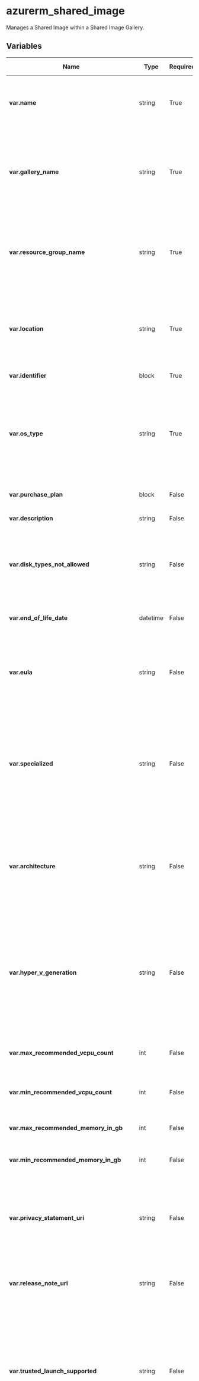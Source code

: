 # azurerm_shared_image

Manages a Shared Image within a Shared Image Gallery.

## Variables

| Name | Type | Required? | Default  | possible values | Description |
| ---- | ---- | --------- | -------- | ----------- | ----------- |
| **var.name** | string | True | -  |  -  | Specifies the name of the Shared Image. Changing this forces a new resource to be created. | 
| **var.gallery_name** | string | True | -  |  -  | Specifies the name of the Shared Image Gallery in which this Shared Image should exist. Changing this forces a new resource to be created. | 
| **var.resource_group_name** | string | True | -  |  -  | The name of the resource group in which the Shared Image Gallery exists. Changing this forces a new resource to be created. | 
| **var.location** | string | True | -  |  -  | Specifies the supported Azure location where the Shared Image Gallery exists. Changing this forces a new resource to be created. | 
| **var.identifier** | block | True | -  |  -  | An `identifier` block. | 
| **var.os_type** | string | True | -  |  `Linux`, `Windows`  | The type of Operating System present in this Shared Image. Possible values are `Linux` and `Windows`. Changing this forces a new resource to be created. | 
| **var.purchase_plan** | block | False | -  |  -  | A `purchase_plan` block. | 
| **var.description** | string | False | -  |  -  | A description of this Shared Image. | 
| **var.disk_types_not_allowed** | string | False | -  |  `Standard_LRS`, `Premium_LRS`  | One or more Disk Types not allowed for the Image. Possible values include `Standard_LRS` and `Premium_LRS`. | 
| **var.end_of_life_date** | datetime | False | -  |  -  | The end of life date in RFC3339 format of the Image. | 
| **var.eula** | string | False | -  |  -  | The End User Licence Agreement for the Shared Image. Changing this forces a new resource to be created. | 
| **var.specialized** | string | False | -  |  -  | Specifies that the Operating System used inside this Image has not been Generalized (for example, `sysprep` on Windows has not been run). Changing this forces a new resource to be created. | 
| **var.architecture** | string | False | `x64`  |  `x64`, `Arm64`  | CPU architecture supported by an OS. Possible values are `x64` and `Arm64`. Defaults to `x64`. Changing this forces a new resource to be created. | 
| **var.hyper_v_generation** | string | False | `V1`  |  `V1`, `V2`  | The generation of HyperV that the Virtual Machine used to create the Shared Image is based on. Possible values are `V1` and `V2`. Defaults to `V1`. Changing this forces a new resource to be created. | 
| **var.max_recommended_vcpu_count** | int | False | -  |  -  | Maximum count of vCPUs recommended for the Image. | 
| **var.min_recommended_vcpu_count** | int | False | -  |  -  | Minimum count of vCPUs recommended for the Image. | 
| **var.max_recommended_memory_in_gb** | int | False | -  |  -  | Maximum memory in GB recommended for the Image. | 
| **var.min_recommended_memory_in_gb** | int | False | -  |  -  | Minimum memory in GB recommended for the Image. | 
| **var.privacy_statement_uri** | string | False | -  |  -  | The URI containing the Privacy Statement associated with this Shared Image. Changing this forces a new resource to be created. | 
| **var.release_note_uri** | string | False | -  |  -  | The URI containing the Release Notes associated with this Shared Image. | 
| **var.trusted_launch_supported** | string | False | -  |  -  | Specifies if supports creation of both Trusted Launch virtual machines and Gen2 virtual machines with standard security created from the Shared Image. Changing this forces a new resource to be created. | 
| **var.trusted_launch_enabled** | bool | False | -  |  -  | Specifies if Trusted Launch has to be enabled for the Virtual Machine created from the Shared Image. Changing this forces a new resource to be created. | 
| **var.confidential_vm_supported** | string | False | -  |  -  | Specifies if supports creation of both Confidential virtual machines and Gen2 virtual machines with standard security from a compatible Gen2 OS disk VHD or Gen2 Managed image. Changing this forces a new resource to be created. | 
| **var.confidential_vm_enabled** | bool | False | -  |  -  | Specifies if Confidential Virtual Machines enabled. It will enable all the features of trusted, with higher confidentiality features for isolate machines or encrypted data. Available for Gen2 machines. Changing this forces a new resource to be created. | 
| **var.accelerated_network_support_enabled** | bool | False | -  |  -  | Specifies if the Shared Image supports Accelerated Network. Changing this forces a new resource to be created. | 
| **var.tags** | map | False | -  |  -  | A mapping of tags to assign to the Shared Image. | 



## Outputs

| Name | Type | Description |
| ---- | ---- | --------- | 
| **name** | string  | - | 
| **gallery_name** | string  | - | 
| **resource_group_name** | string  | - | 
| **location** | string  | - | 
| **identifier** | block  | - | 
| **os_type** | string  | - | 
| **purchase_plan** | block  | - | 
| **description** | string  | - | 
| **disk_types_not_allowed** | string  | - | 
| **end_of_life_date** | datetime  | - | 
| **eula** | string  | - | 
| **specialized** | string  | - | 
| **architecture** | string  | - | 
| **hyper_v_generation** | string  | - | 
| **max_recommended_vcpu_count** | int  | - | 
| **min_recommended_vcpu_count** | int  | - | 
| **max_recommended_memory_in_gb** | int  | - | 
| **min_recommended_memory_in_gb** | int  | - | 
| **privacy_statement_uri** | string  | - | 
| **release_note_uri** | string  | - | 
| **trusted_launch_supported** | string  | - | 
| **trusted_launch_enabled** | bool  | - | 
| **confidential_vm_supported** | string  | - | 
| **confidential_vm_enabled** | bool  | - | 
| **accelerated_network_support_enabled** | bool  | - | 
| **tags** | map  | - | 
| **id** | string  | The ID of the Shared Image. | 